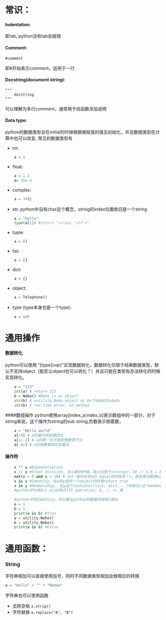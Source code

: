 # 常识：

#### Indentation: 
即tab, python没有tab会报错

#### Comment: 
    #comment
即#开始表示comment，适用于一行

#### Docstring(document string): 
    """  
        docstring 
    """
可以理解为多行comment，通常用于给函数添加说明

#### Data type: 
python的数据类型会在initial的时候根据被赋值的值去初始化，并且数据类型在计算中也可以改变, 常见的数据类型有
* int:
```python
    a = 1 
```
* float: 
```python
    a = 1.3 
    a= 35e-3
```
* complex:
```python
    a = 3+5j
```
* str: python中没有char这个概念，string的index位置依旧是一个string
```python
    a = "hello"
    type(a[1]) #return "<class 'str'>"
```
* tuple: 
```python
    a = ()
```
* list:
```python
    a = []
```
* dict:
```python
    a = {}
```
* object:
```python
    a = Telephone()
```
* type (type本身也是一个type):
```python
    a = int
```


# 通用操作
#### 数据转化
python可以使用 "\[type\](var)"实现数据转化，数据转化仅限于经典数据类型，默认不支持object（能否让object也可以转化？）并且只能在类型有办法转化的时候实现转化。
```python
    a = "123"
    int(a) # return 123
    b = Neko() #Neko is an object
    str(b) # <utility.Neko object at 0x7f406023a4a8>
    int(b) # run time error, no method
```

####数组操作
python使用array\[index_a:index_b\]表示数组中的一部分，对于string来说，这个操作为string的sub string,负数表示倒着数，
```python
    a = "Hello world"
    a[:4] # a的最开始到第四位
    a[1:-3] # a的第一位开始到倒数第三位
    a[-4:] # a的倒数第四位到最后
```

#### 操作符
```python
    x ** y #Exponentiation
    x // y #Floor division, 在小数的时候，取小的那个interger，10 // 3.0 = 3.0
    not(x < 5 and x < 10) # not 操作仅在not equal的时候用！=，其他情况都用not
    x is y #Identity，在x和y是同一个object的时候return true
    x in y #Membership， 在y这个container(list, dict....)中存在x这个member的时候return true
    #python中也有bit wise和shift operation, &, |, << 等
    
    #python中的Identity，可以看出python的数据存储和C类似
    a = 1
    b = 1
    print(a is b) #True
    a = utility.Neko()
    b = utility.Neko()
    print(a is b) #False
```
# 通用函数：
### String
字符串相加可以直接使用加号，同时不同数据类型相加会做相应的转换
```python
a = "Hello" + "" + "Renne"
```
字符串也可以使用函数
* 去除空格
    ``` a.strip() ```
* 字符替换
    ``` a.replace("A", "B") ```
    

